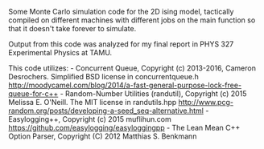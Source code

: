 Some Monte Carlo simulation code for the 2D ising model, tactically compiled on different machines with different jobs on the main function so that it doesn't take forever to simulate.

Output from this code was analyzed for my final report in PHYS 327 Experimental Physics at TAMU.

This code utilizes:
    - Concurrent Queue, Copyright (c) 2013-2016, Cameron Desrochers. Simplified BSD license in concurrentqueue.h
        http://moodycamel.com/blog/2014/a-fast-general-purpose-lock-free-queue-for-c++
    - Random-Number Utilities (randutil), Copyright (c) 2015 Melissa E. O'Neill.  The MIT license in randutils.hpp
        http://www.pcg-random.org/posts/developing-a-seed_seq-alternative.html
    - Easylogging++,  Copyright (c) 2015 muflihun.com 
        https://github.com/easylogging/easyloggingpp
    - The Lean Mean C++ Option Parser, Copyright (C) 2012 Matthias S. Benkmann
